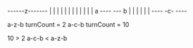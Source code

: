 ------z-------
|            |
|            |
|            |
|            |
|            |
|            |
a  ---- ---  b
|  |  | | |  |
----  -c- ----

a-z-b turnCount = 2
a-c-b turnCount = 10

10    > 2
a-c-b < a-z-b
